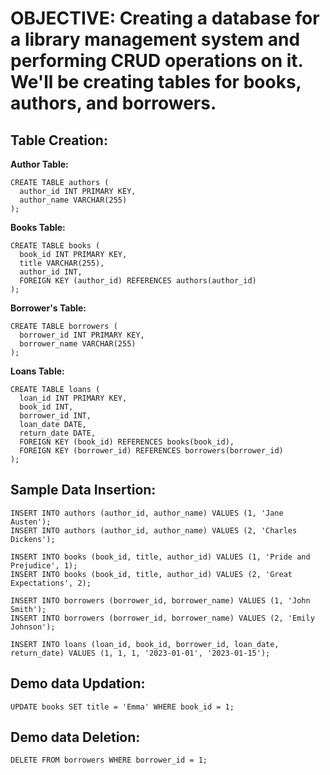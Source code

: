 # OBJECTIVE: Creating a database for a library management system and performing CRUD operations on it. We'll be creating tables for books, authors, and borrowers.



## Table Creation:
  
  **Author Table:**
  ```
  CREATE TABLE authors (
    author_id INT PRIMARY KEY,
    author_name VARCHAR(255)
  );
  ```

  **Books Table:**
  ```
  CREATE TABLE books (
    book_id INT PRIMARY KEY,
    title VARCHAR(255),
    author_id INT,
    FOREIGN KEY (author_id) REFERENCES authors(author_id)
  );
  ```
  
  **Borrower's Table:**
  ```
  CREATE TABLE borrowers (
    borrower_id INT PRIMARY KEY,
    borrower_name VARCHAR(255)
  );
  ```
  
  **Loans Table:**
  ```
  CREATE TABLE loans (
    loan_id INT PRIMARY KEY,
    book_id INT,
    borrower_id INT,
    loan_date DATE,
    return_date DATE,
    FOREIGN KEY (book_id) REFERENCES books(book_id),
    FOREIGN KEY (borrower_id) REFERENCES borrowers(borrower_id)
  );
  ```
  
  
 ## Sample Data Insertion:
  ```
  INSERT INTO authors (author_id, author_name) VALUES (1, 'Jane Austen');
  INSERT INTO authors (author_id, author_name) VALUES (2, 'Charles Dickens');
  ```
  ```
  INSERT INTO books (book_id, title, author_id) VALUES (1, 'Pride and Prejudice', 1);
  INSERT INTO books (book_id, title, author_id) VALUES (2, 'Great Expectations', 2);
  ```
  ```
  INSERT INTO borrowers (borrower_id, borrower_name) VALUES (1, 'John Smith');
  INSERT INTO borrowers (borrower_id, borrower_name) VALUES (2, 'Emily Johnson');
  ```
  ```
  INSERT INTO loans (loan_id, book_id, borrower_id, loan_date, return_date) VALUES (1, 1, 1, '2023-01-01', '2023-01-15');
  ```
  
  
## Demo data Updation:
  ```
  UPDATE books SET title = 'Emma' WHERE book_id = 1;
  ```
  
  
## Demo data Deletion:
  ```
  DELETE FROM borrowers WHERE borrower_id = 1;
  ```
